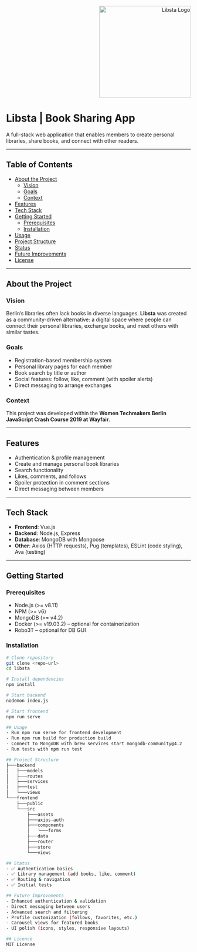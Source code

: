 <p align="right">
  <img src="../master/frontend/src/assets/logo-books.png" width="250" alt="Libsta Logo">
</p>

# Libsta | Book Sharing App

A full-stack web application that enables members to create personal libraries, share books, and connect with other readers.  

---

## Table of Contents
- [About the Project](#about-the-project)
  - [Vision](#vision)
  - [Goals](#goals)
  - [Context](#context)
- [Features](#features)
- [Tech Stack](#tech-stack)
- [Getting Started](#getting-started)
  - [Prerequisites](#prerequisites)
  - [Installation](#installation)
- [Usage](#usage)
- [Project Structure](#project-structure)
- [Status](#status)
- [Future Improvements](#future-improvements)
- [License](#license)

---

## About the Project

### Vision
Berlin’s libraries often lack books in diverse languages. **Libsta** was created as a community-driven alternative: a digital space where people can connect their personal libraries, exchange books, and meet others with similar tastes.  

### Goals
- Registration-based membership system  
- Personal library pages for each member  
- Book search by title or author  
- Social features: follow, like, comment (with spoiler alerts)  
- Direct messaging to arrange exchanges  

### Context
This project was developed within the **Women Techmakers Berlin JavaScript Crash Course 2019 at Wayfair**.  

---

## Features
- Authentication & profile management  
- Create and manage personal book libraries  
- Search functionality  
- Likes, comments, and follows  
- Spoiler protection in comment sections  
- Direct messaging between members  

---

## Tech Stack
- **Frontend**: Vue.js  
- **Backend**: Node.js, Express  
- **Database**: MongoDB with Mongoose  
- **Other**: Axios (HTTP requests), Pug (templates), ESLint (code styling), Ava (testing)  

---

## Getting Started

### Prerequisites
- Node.js (>= v8.11)  
- NPM (>= v6)  
- MongoDB (>= v4.2)  
- Docker (>= v19.03.2) – optional for containerization  
- Robo3T – optional for DB GUI  

### Installation
```bash
# Clone repository
git clone <repo-url>
cd libsta

# Install dependencies
npm install

# Start backend
nodemon index.js

# Start frontend
npm run serve

## Usage
- Run npm run serve for frontend development
- Run npm run build for production build
- Connect to MongoDB with brew services start mongodb-community@4.2
- Run tests with npm run test

## Project Structure
├───backend
│   ├───models
│   ├───routes
│   ├───services
│   ├───test
│   └───views
└───frontend
    ├───public
    └───src
        ├───assets
        ├───axios-auth
        ├───components
        │   └───forms
        ├───data
        ├───router
        ├───store
        └───views

## Status
- ✅ Authentication basics
- ✅ Library management (add books, like, comment)
- ✅ Routing & navigation
- ✅ Initial tests

## Future Improvements
- Enhanced authentication & validation
- Direct messaging between users
- Advanced search and filtering
- Profile customization (follows, favorites, etc.)
- Carousel views for featured books
- UI polish (icons, styles, responsive layouts)

## Licence
MIT License





